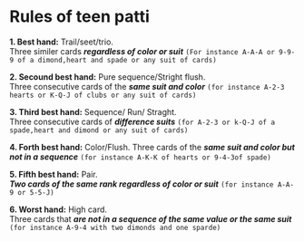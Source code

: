# Rules of teen patti

**1. Best hand:** Trail/seet/trio.<br> Three similer cards ***regardless of color or suit*** ``(For instance A-A-A or 9-9-9 of a dimond,heart and spade or any suit of cards)``<br>

**2. Secound best hand:** Pure sequence/Stright flush. <br> Three consecutive cards of the ***same suit and color*** ``(for instance A-2-3 hearts or K-Q-J of clubs or any suit of cards)``<br>

**3. Third best hand:** Sequence/ Run/ Straght. <br> Three consecutive cards of ***difference suits*** ``(for A-2-3 or k-Q-J of a spade,heart and dimond or any suit of cards)``<br>

**4. Forth best hand:** Color/Flush. Three cards of the ***same suit and color but not in a sequence*** ``(for instance A-K-K of hearts or 9-4-3of spade)``<br>

**5. Fifth best hand:** Pair. <br> ***Two cards of the same rank regardless of color or suit*** ``(for instance A-A-9 or 5-5-J)``<br>

**6. Worst hand:** High card. <br> Three cards that ***are not in a sequence of the same value or the same suit*** ``(for instance A-9-4 with two dimonds and one sparde)``<br>
